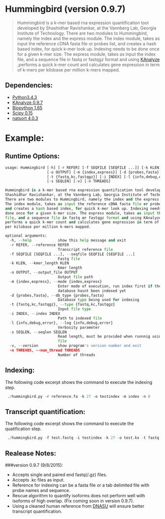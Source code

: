 Hummingbird (version 0.9.7)
===========================
>Hummingbird is a k-mer based rna expression quantification tool developed by Shashidhar Ravishankar, at the Vannberg Lab, Georgia Institute of Technology. There are two modules to Hummingbird, namely the index and the express module. The index module, takes as input the reference cDNA fasta file or probes list, and creates a hash based index, for quick k-mer look up. Indexing needs to be done once for a given k-mer size. The express module, takes as input the index file, and a sequence file in fastq or fastqgz format and using [KAnalyze](http://bioinformatics.oxfordjournals.org/content/30/14/2070) ,performs a quick k-mer count and calculates gene expression in term of k-mers per kilobase per million k-mers mapped.

Dependencies:
-------------
* [Python3.4.3](https://www.python.org/downloads/)
* [KAnalyze 0.9.7](http://sourceforge.net/projects/kanalyze/)
* [Biopython 1.65](http://biopython.org/wiki/Download)
* [Scipy 0.15](http://www.scipy.org/install.html)
* [natsort 4.0.3](https://pypi.python.org/pypi/natsort)


Example:
========
Runtime Options:
----------------
```python
usage: Hummingbird [-h] [-r REFER] [-f SEQFILE [SEQFILE ...]] [-k KLEN]
                   [-o OUTPUT] [-m {index,express}] [-d {probes,fasta}]
                   [-t {fastq,kc,fastqgz}] [-i INDEX] [-l {info,debug,error}]
                   [-s SEQLEN] [-v] [-n THREADS]

Hummingbird is a k-mer based rna expression quantification tool developed by
Shashidhar Ravishankar, at the Vannberg Lab, Georgia Institute of Technology.
There are two modules to Hummingbird, namely the index and the express module.
The index module, takes as input the reference cDNA fasta file or probes list,
and creates a hash based index, for quick k-mer look up. Indexing needs to be
done once for a given k-mer size. The express module, takes as input the index
file, and a sequence file in fastq or fastqgz format and using KAnalyze,
performs a quick k-mer count and calculates gene expression in term of k-mers
per kilobase per million k-mers mapped.

optional arguments:
  -h, --help            show this help message and exit
  -r REFER, --reference REFER
                        Transcript reference file
  -f SEQFILE [SEQFILE ...], --seqfile SEQFILE [SEQFILE ...]
                        Fastq file
  -k KLEN, --kmer_length KLEN
                        Kmer length
  -o OUTPUT, --output_file OUTPUT
                        Output file path
  -m {index,express}, --mode {index,express}
                        Enter mode of execution, run index first if the
                        database hasnt been indexed yet
  -d {probes,fasta}, --db_type {probes,fasta}
                        Database type being used for indexing
  -t {fastq,kc,fastqgz}, --type {fastq,kc,fastqgz}
                        Input file type
  -i INDEX, --index INDEX
                        Path to indexed file
  -l {info,debug,error}, --log {info,debug,error}
                        Verbosity parameter
  -s SEQLEN, --seqlen SEQLEN
                        Read length, must be provided when runnnig using kc
                        file
  -v, --version         show program's version number and exit
  -n THREADS, --num_thread THREADS
                        Number of threads
```

Indexing:
---------

The following code excerpt shows the command to execute the indexing step.
```python
 ./hummingbird.py -r reference.fa -k 27 -o testindex -m index -n 8
 ```
 
Transcript quantification:
--------------------------
 
 The following code excerpt shows the command to execute the quatification step.
 ```python
  ./hummingbird.py -f test.fastq -i testindex -k 27 -o test.kx -t fastq -m express -n 8
  ```
  
Realease Notes:
---------------
 
###version 0.9.7 (9/8/2015):
 
  * Accepts single and paired end fastq(/.gz) files.
  * Accepts .kc files as input.
  * Reference for indexing can be a fasta file or a tab delimited file with probe names and sequence.
  * Rescue algorithm to quantify isoforms does not perform well with isoforms of high overlap. (Fix coming soon in version 0.9.7).
  * Using a cleaned human reference from [DNASU](https://dnasu.org/DNASU/GetCollection.do?collectionName=Human%20hORFeome%20V8.1%20Lentiviral%20collection) will ensure better transcript quantification.
